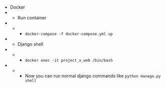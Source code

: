 - Docker
- - Run container
- - - `docker-compose -f docker-compose.yml up`
- - Django shell
- - - `docker exec -it project_x_web /bin/bash`
- - - Now you can run normal django commands like `python manage.py shell`
